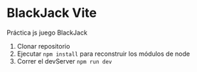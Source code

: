 # BlackJack Vite

Práctica js juego BlackJack

1. Clonar repositorio
2. Ejecutar `npm install` para reconstruir los módulos de node
3. Correr el devServer `npm run dev`
